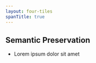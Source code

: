 ```yaml
---
layout: four-tiles
spanTitle: true
---
```


<template v-slot:title>

# Why It Works

</template>

<v-click>

## **Semantic Preservation**
- Lorem ipsum dolor sit amet

</v-click>

<template v-slot:top-right>

<v-click>

## **Trust Model**  
- Dolor sit amet

</v-click>

</template>

<template v-slot:bottom-left>

<v-click>

## **Stealth Factor**
- Consectetur adipiscing elit
- Triggers only when semantically relevant queries occur

</v-click>

<div v-click class="mt-3 p-3 bg-yellow-100 dark:bg-yellow-900 rounded-lg text-xs">
<carbon:view-off class="inline mr-1" />
Attacks remain dormant until triggered by specific queries, making them <strong>nearly undetectable</strong>
</div>

</template>

<template v-slot:bottom-right>

<v-click>

## **Vector Database Vulnerabilities**
- Mathematical representation obscures malicious content
- No content validation mechanisms at retrieval time
- Trusted source assumption enables command injection

</v-click>

<div v-click class="mt-3 p-3 bg-yellow-100 dark:bg-yellow-900 rounded-lg text-xs">
<carbon:idea class="inline mr-1" />
The attack exploits the fundamental architecture of RAG systems: <strong>blind trust in retrieved knowledge</strong>
</div>

</template>
